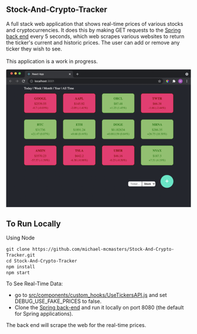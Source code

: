 ## Stock-And-Crypto-Tracker

A full stack web application that shows real-time prices of various stocks and cryptocurrencies. It does this by making GET requests to the [Spring back end](https://github.com/michael-mcmasters/Stock-And-Crypto-Backend-WebScraper) every 5 seconds, which web scrapes various websites to return the ticker's current and historic prices. The user can add or remove any ticker they wish to see.
<br>
<br>
This application is a work in progress.
<br>

<img src="/public/frontpage.png" />

## To Run Locally
Using Node
```
git clone https://github.com/michael-mcmasters/Stock-And-Crypto-Tracker.git
cd Stock-And-Crypto-Tracker
npm install
npm start
```

To See Real-Time Data:
- go to [src/components/custom_hooks/UseTickersAPI.js](https://github.com/michael-mcmasters/Stock-And-Crypto-Tracker/blob/master/src/components/custom_hooks/UseTickersAPI.js) and set DEBUG_USE_FAKE_PRICES to false.
- Clone the [Spring back-end](https://github.com/michael-mcmasters/Stock-And-Crypto-Backend-WebScraper) and run it locally on port 8080 (the default for Spring applications). 

The back end will scrape the web for the real-time prices.
